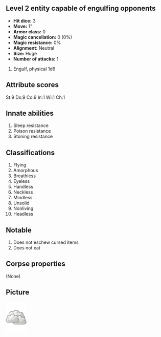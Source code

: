## Level 2 entity capable of engulfing opponents

- **Hit dice:** 3
- **Move:** 1"
- **Armor class:** 0
- **Magic cancellation:** 0 (0%)
- **Magic resistance:** 0%
- **Alignment:** Neutral
- **Size:** Huge
- **Number of attacks:** 1
1. Engulf, physical 1d6

## Attribute scores

St:9 Dx:9 Co:9 In:1 Wi:1 Ch:1

## Innate abilities

1. Sleep resistance
2. Poison resistance
3. Stoning resistance

## Classifications

1. Flying
2. Amorphous
3. Breathless
4. Eyeless
5. Handless
6. Neckless
7. Mindless
8. Unsolid
9. Nonliving
10. Headless

## Notable

1. Does not eschew cursed items
2. Does not eat

## Corpse properties

(None)

## Picture

![Fog cloud](https://github.com/hyvanmielenpelit/GnollHackTileSet/blob/main/Monsters/fog_cloud/fog_cloud.png?raw=true)
